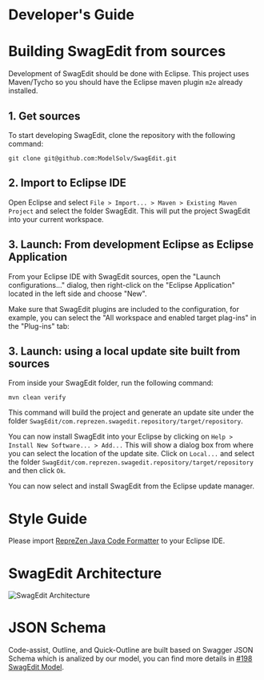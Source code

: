 # Developer's Guide

# Building SwagEdit from sources
Development of SwagEdit should be done with Eclipse. This project uses Maven/Tycho so you should have the Eclipse maven plugin `m2e` already installed.

## 1. Get sources
To start developing SwagEdit, clone the repository with the following command:

```
git clone git@github.com:ModelSolv/SwagEdit.git
``` 

## 2. Import to Eclipse IDE
Open Eclipse and select `File > Import... > Maven > Existing Maven Project` and select the folder SwagEdit.
This will put the project SwagEdit into your current workspace. 

## 3. Launch: From development Eclipse as Eclipse Application
From your Eclipse IDE with SwagEdit sources, open the "Launch configurations..." dialog, then right-click on the "Eclipse Application" located in the left side and choose "New". 

Make sure that SwagEdit plugins are included to the configuration, for example, you can select the "All workspace and enabled target plag-ins" in the "Plug-ins" tab:

## 3. Launch: using a local update site built from sources

From inside your SwagEdit folder, run the following command:

```
mvn clean verify
```

This command will build the project and generate an update site under the folder `SwagEdit/com.reprezen.swagedit.repository/target/repository`.

You can now install SwagEdit into your Eclipse by clicking on `Help > Install New Software... > Add...`
This will show a dialog box from where you can select the location of the update site.
Click on `Local...` and select the folder `SwagEdit/com.reprezen.swagedit.repository/target/repository` and then click `Ok`.

You can now select and install SwagEdit from the Eclipse update manager.

# Style Guide
Please import [RepreZen Java Code Formatter](https://raw.githubusercontent.com/RepreZen/SwagEdit/master/etc/dev-env/ModSquad_formatter_profile.xml) to your Eclipse IDE.

# SwagEdit Architecture
![SwagEdit Architecture](https://cloud.githubusercontent.com/assets/644582/13757221/cf31b4e8-e9f9-11e5-8e6b-8aeb26fc3ac9.png)

# JSON Schema
Code-assist, Outline, and Quick-Outline are built based on Swagger JSON Schema which is analized by our model, you can find more details in [#198 SwagEdit Model](https://github.com/RepreZen/SwagEdit/issues/198).
